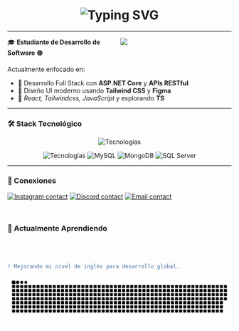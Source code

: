 <h1 align="center">
  <img src="https://readme-typing-svg.herokuapp.com?font=Fira+Code&size=30&pause=1000&color=f73333b0&center=true&vCenter=true&width=700&lines=Hola%2C+Soy+Ronny+De+Le%C3%B3n;Desarrollador+Web+Junior;+Aprendizaje+continuo" alt="Typing SVG" />
</h1>

---


<p><img align="right" src="https://media.tenor.com/2P7N3XLLc6EAAAAj/anime.gif" width="250"/></p>

🎓 **Estudiante de Desarrollo de Software** 🟠

Actualmente enfocado en:

- 🧩 Desarrollo Full Stack con **ASP.NET Core** y **APIs RESTful**
- 🎨 Diseño UI moderno usando **Tailwind CSS** y **Figma**
- 🌱 *React, Tailwindcss, JavaScript* y explorando **TS**

---

### 🛠️ Stack Tecnológico

<p align="center">
  <img src="https://skillicons.dev/icons?i=astro,html,css,tailwind,js,react,figma" alt="Tecnologías" />
</p>
<p align="center">
<img src="https://skillicons.dev/icons?i=typescript,cs,dotnet,git,firebase" alt="Tecnologías" />
    <img src="https://cdn.jsdelivr.net/gh/devicons/devicon/icons/mysql/mysql-original.svg" alt="MySQL" width="40" height="40"/>
  <img src="https://cdn.jsdelivr.net/gh/devicons/devicon/icons/mongodb/mongodb-original.svg" alt="MongoDB" width="40" height="40"/>
  <img src="https://cdn.jsdelivr.net/gh/devicons/devicon/icons/microsoftsqlserver/microsoftsqlserver-plain-wordmark.svg" alt="SQL Server" width="40" height="40"/>
</p>

---

### 👤 Conexiones

<p align="left">
   <a href="https://www.instagram.com/abreuronny_/?igsh=MTR3b2EzMWluZHZucQ%3D%3D&utm_source=qr" target="blank"> <img src="https://skillicons.dev/icons?i=instagram" alt="Instagram contact" /></a>
  <a href="https://discordapp.com/users/_slimreaperr" target="blank"> <img src="https://skillicons.dev/icons?i=discord" alt="Discord contact" /></a>
 <a href="mailto:dleonabreuronny@gmail.com" target="_blank"> <img src="https://skillicons.dev/icons?i=gmail" alt="Email contact" /></a>

</p>
<br>

### 🌱 Actualmente Aprendiendo

```diff



! Mejorando mi nivel de inglés para desarrollo global.

```
![snake gif](https://github.com/Ronny-Abreu/Ronny-Abreu/blob/output/github-snake-dark.svg)

